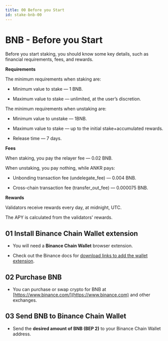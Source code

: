 ```yaml
---
title: 00 Before you Start 
id: stake-bnb-00
---
```


# BNB - Before you Start

Before you start staking, you should know some key details, such as financial requirements, fees, and rewards.

**Requirements** 

The minimum requirements when staking are:

* Minimum value to stake — 1 BNB.

* Maximum value to stake — unlimited, at the user’s discretion.

The minimum requirements when unstaking are:

* Minimum value to unstake — 1BNB.

* Maximum value to stake — up to the initial stake+accumulated rewards.

* Release time — 7 days.

**Fees**

When staking, you pay the relayer fee — 0.02 BNB.

When unstaking, you pay nothing, while ANKR pays:

* Unbonding transaction fee (undelegate_fee) — 0.004 BNB.

* Cross-chain transaction fee (transfer_out_fee) — 0.000075 BNB.

**Rewards**

Validators receive rewards every day, at midnight, UTC.

The APY is calculated from the validators' rewards.

## 01 Install Binance Chain Wallet extension

* You will need a **Binance Chain Wallet** browser extension. 

* Check out the Binance docs for [download links to add the wallet extension](https://docs.binance.org/smart-chain/wallet/binance.html).

## 02 Purchase BNB

* You can purchase or swap crypto for BNB at [https://www.binance.com/](https://www.binance.com) and other exchanges.

## 03 Send BNB to Binance Chain Wallet

* Send the **desired amount of BNB (BEP 2)** to your Binance Chain Wallet address.
